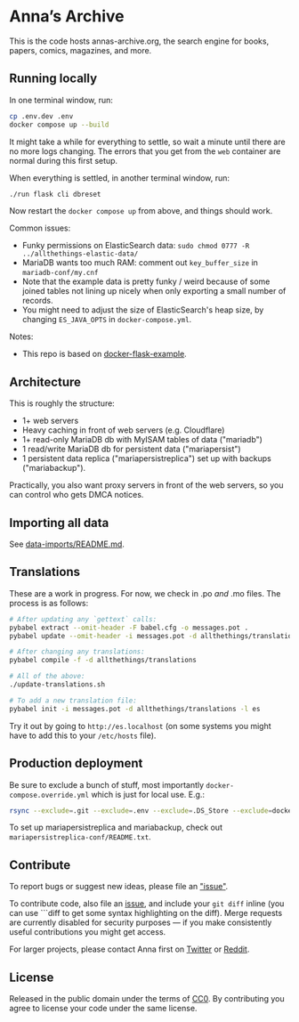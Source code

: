 # Anna’s Archive

This is the code hosts annas-archive.org, the search engine for books, papers, comics, magazines, and more.

## Running locally

In one terminal window, run:

```bash
cp .env.dev .env
docker compose up --build
```

It might take a while for everything to settle, so wait a minute until there are no more logs changing. The errors that you get from the `web` container are normal during this first setup.

When everything is settled, in another terminal window, run:

```bash
./run flask cli dbreset
```

Now restart the `docker compose up` from above, and things should work.

Common issues:
* Funky permissions on ElasticSearch data: `sudo chmod 0777 -R ../allthethings-elastic-data/`
* MariaDB wants too much RAM: comment out `key_buffer_size` in `mariadb-conf/my.cnf`
* Note that the example data is pretty funky / weird because of some joined tables not lining up nicely when only exporting a small number of records.
* You might need to adjust the size of ElasticSearch's heap size, by changing `ES_JAVA_OPTS` in `docker-compose.yml`.

Notes:
* This repo is based on [docker-flask-example](https://github.com/nickjj/docker-flask-example).

## Architecture

This is roughly the structure:
* 1+ web servers
* Heavy caching in front of web servers (e.g. Cloudflare)
* 1+ read-only MariaDB db with MyISAM tables of data ("mariadb")
* 1 read/write MariaDB db for persistent data ("mariapersist")
* 1 persistent data replica ("mariapersistreplica") set up with backups ("mariabackup").

Practically, you also want proxy servers in front of the web servers, so you can control who gets DMCA notices.

## Importing all data

See [data-imports/README.md](data-imports/README.md).

## Translations

These are a work in progress. For now, we check in .po _and_ .mo files. The process is as follows:
```sh
# After updating any `gettext` calls:
pybabel extract --omit-header -F babel.cfg -o messages.pot .
pybabel update --omit-header -i messages.pot -d allthethings/translations --no-fuzzy-matching

# After changing any translations:
pybabel compile -f -d allthethings/translations

# All of the above:
./update-translations.sh

# To add a new translation file:
pybabel init -i messages.pot -d allthethings/translations -l es
```

Try it out by going to `http://es.localhost` (on some systems you might have to add this to your `/etc/hosts` file).

## Production deployment

Be sure to exclude a bunch of stuff, most importantly `docker-compose.override.yml` which is just for local use. E.g.:

```bash
rsync --exclude=.git --exclude=.env --exclude=.DS_Store --exclude=docker-compose.override.yml -av --delete ..
```

To set up mariapersistreplica and mariabackup, check out `mariapersistreplica-conf/README.txt`.

## Contribute

To report bugs or suggest new ideas, please file an ["issue"](https://annas-software.org/AnnaArchivist/annas-archive/-/issues).

To contribute code, also file an [issue](https://annas-software.org/AnnaArchivist/annas-archive/-/issues), and include your `git diff` inline (you can use \`\`\`diff to get some syntax highlighting on the diff). Merge requests are currently disabled for security purposes — if you make consistently useful contributions you might get access.

For larger projects, please contact Anna first on [Twitter](https://twitter.com/AnnaArchivist) or [Reddit](https://www.reddit.com/user/AnnaArchivist).

## License

Released in the public domain under the terms of [CC0](./LICENSE). By contributing you agree to license your code under the same license.
